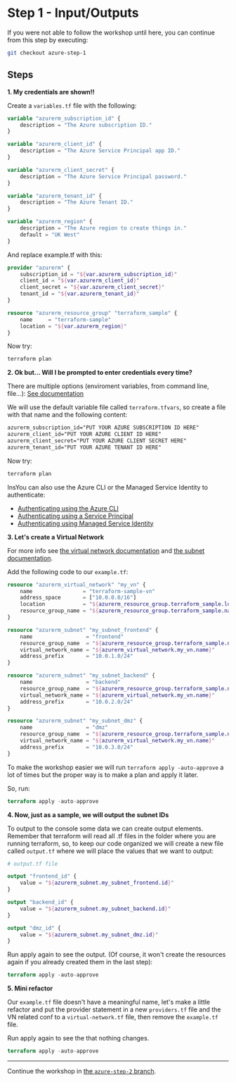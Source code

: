 # Step 1 - Input/Outputs

If you were not able to follow the workshop until here, you can continue from this step by executing:

```bash
git checkout azure-step-1
```

## Steps

**1\. My credentials are shown!!**

Create a `variables.tf` file with the following:

```tf
variable "azurerm_subscription_id" {
    description = "The Azure subscription ID."
}

variable "azurerm_client_id" {
    description = "The Azure Service Principal app ID."
}

variable "azurerm_client_secret" {
    description = "The Azure Service Principal password."
}

variable "azurerm_tenant_id" {
    description = "The Azure Tenant ID."
}

variable "azurerm_region" {
    description = "The Azure region to create things in."
    default = "UK West"
}
```

And replace example.tf with this:

```tf
provider "azurerm" {
    subscription_id = "${var.azurerm_subscription_id}"
    client_id = "${var.azurerm_client_id}"
    client_secret = "${var.azurerm_client_secret}"
    tenant_id = "${var.azurerm_tenant_id}"
}

resource "azurerm_resource_group" "terraform_sample" {
    name     = "terraform-sample"
    location = "${var.azurerm_region}"
}
```

Now try:

```bash
terraform plan
```

**2\. Ok but... Will I be prompted to enter credentials every time?**

There are multiple options (enviroment variables, from command line, file...): [See documentation](https://www.terraform.io/intro/getting-started/variables.html#assigning-variables)

We will use the default variable file called `terraform.tfvars`, so create a file with that name and the following content:

```txt
azurerm_subscription_id="PUT YOUR AZURE SUBSCRIPTION ID HERE"
azurerm_client_id="PUT YOUR AZURE CLIENT ID HERE"
azurerm_client_secret="PUT YOUR AZURE CLIENT SECRET HERE"
azurerm_tenant_id="PUT YOUR AZURE TENANT ID HERE"
```

Now try:

```bash
terraform plan
```

InsYou can also use the Azure CLI or the Managed Service Identity to authenticate:

- [Authenticating using the Azure CLI](https://www.terraform.io/docs/providers/azurerm/authenticating_via_azure_cli.html)
- [Authenticating using a Service Principal](https://www.terraform.io/docs/providers/azurerm/authenticating_via_service_principal.html)
- [Authenticating using Managed Service Identity](https://www.terraform.io/docs/providers/azurerm/authenticating_via_msi.html)

**3\. Let's create a Virtual Network**

For more info see [the virtual network documentation](https://www.terraform.io/docs/providers/azurerm/r/virtual_network.html) and [the subnet documentation](https://www.terraform.io/docs/providers/azurerm/r/subnet.html).

Add the following code to our `example.tf`:

```tf
resource "azurerm_virtual_network" "my_vn" {
    name                = "terraform-sample-vn"
    address_space       = ["10.0.0.0/16"]
    location            = "${azurerm_resource_group.terraform_sample.location}"
    resource_group_name = "${azurerm_resource_group.terraform_sample.name}"
}

resource "azurerm_subnet" "my_subnet_frontend" {
    name                 = "frontend"
    resource_group_name  = "${azurerm_resource_group.terraform_sample.name}"
    virtual_network_name = "${azurerm_virtual_network.my_vn.name}"
    address_prefix       = "10.0.1.0/24"
}

resource "azurerm_subnet" "my_subnet_backend" {
    name                 = "backend"
    resource_group_name  = "${azurerm_resource_group.terraform_sample.name}"
    virtual_network_name = "${azurerm_virtual_network.my_vn.name}"
    address_prefix       = "10.0.2.0/24"
}

resource "azurerm_subnet" "my_subnet_dmz" {
    name                 = "dmz"
    resource_group_name  = "${azurerm_resource_group.terraform_sample.name}"
    virtual_network_name = "${azurerm_virtual_network.my_vn.name}"
    address_prefix       = "10.0.3.0/24"
}
```

To make the workshop easier we will run `terraform apply -auto-approve` a lot of times
but the proper way is to make a plan and apply it later.

So, run:

```tf
terraform apply -auto-approve
```

**4\. Now, just as a sample, we will output the subnet IDs**

To output to the console some data we can create output elements. Remember that terraform will read all .tf files in the folder where
you are running terraform, so, to keep our code organized we will create a new file called `output.tf` where we will place
the values that we want to output:

```tf
# output.tf file

output "frontend_id" {
    value = "${azurerm_subnet.my_subnet_frontend.id}"
}

output "backend_id" {
    value = "${azurerm_subnet.my_subnet_backend.id}"
}

output "dmz_id" {
    value = "${azurerm_subnet.my_subnet_dmz.id}"
}
```

Run apply again to see the output. (Of course, it won't create the resources again if you already created them in the last step):

```tf
terraform apply -auto-approve
```

**5\. Mini refactor**

Our `example.tf` file doesn't have a meaningful name, let's make a little refactor and put the provider statement in a new `providers.tf`
file and the VN related conf to a `virtual-network.tf` file, then remove the `example.tf` file.

Run apply again to see the that nothing changes.

```tf
terraform apply -auto-approve
```

---

Continue the workshop in [the `azure-step-2` branch](https://github.com/artberri/101-terraform/blob/azure-step-2/instructions/step-2.md).
